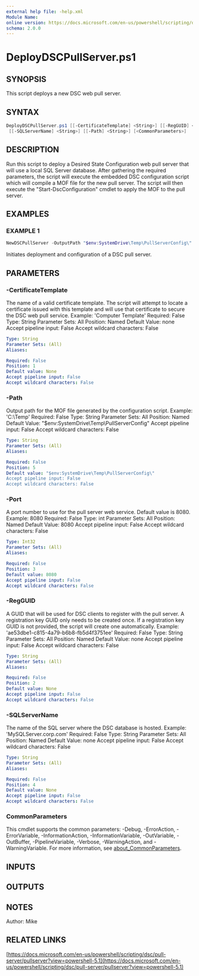 ```yaml
---
external help file: -help.xml
Module Name:
online version: https://docs.microsoft.com/en-us/powershell/scripting/dsc/pull-server/pullserver?view=powershell-5.1
schema: 2.0.0
---
```


# DeployDSCPullServer.ps1

## SYNOPSIS

This script deploys a new DSC web pull server.

## SYNTAX

```PowerShell
DeployDSCPullServer.ps1 [[-CertificateTemplate] <String>] [[-RegGUID] <String>] [[-Port] <Int32>]
 [[-SQLServerName] <String>] [[-Path] <String>] [<CommonParameters>]
```

## DESCRIPTION

Run this script to deploy a Desired State Configuration web pull server that will use a local SQL Server database.
After gathering the required parameters, the script will execute the embedded DSC configuration script which will compile a MOF file for the new pull server.
The script will then execute the "Start-DscConfiguration" cmdlet to apply the MOF to the pull server.

## EXAMPLES

### EXAMPLE 1

```PowerShell
NewDSCPullServer -OutputPath "$env:SystemDrive\Temp\PullServerConfig\" -CertificateThumbprint $thumbprint -RegKey "ae53dbe1-c815-4a79-b6b8-fb5d4f3751ee" -Verbose
```

Initiates deployment and configuration of a DSC pull server.

## PARAMETERS

### -CertificateTemplate

The name of a valid certificate template.
The script will attempt to locate a certificate issued with this template and will use that certificate to secure the DSC web pull service.
Example: 'Computer Template'
Required: False
Type: String
Parameter Sets: All
Position: Named
Default Value: none
Accept pipeline input: False
Accept wildcard characters: False

```yaml
Type: String
Parameter Sets: (All)
Aliases:

Required: False
Position: 1
Default value: None
Accept pipeline input: False
Accept wildcard characters: False
```

### -Path

Output path for the MOF file generated by the configuration script.
Example: 'C:\Temp'
Required: False
Type: String
Parameter Sets: All
Position: Named
Default Value: "$env:SystemDrive\Temp\PullServerConfig\"
Accept pipeline input: False
Accept wildcard characters: False

```yaml
Type: String
Parameter Sets: (All)
Aliases:

Required: False
Position: 5
Default value: "$env:SystemDrive\Temp\PullServerConfig\"
Accept pipeline input: False
Accept wildcard characters: False
```

### -Port

A port number to use for the pull server web service.
Default value is 8080.
Example: 8080
Required: False
Type: int
Parameter Sets: All
Position: Named
Default Value: 8080
Accept pipeline input: False
Accept wildcard characters: False

```yaml
Type: Int32
Parameter Sets: (All)
Aliases:

Required: False
Position: 3
Default value: 8080
Accept pipeline input: False
Accept wildcard characters: False
```

### -RegGUID

A GUID that will be used for DSC clients to register with the pull server.
A registration key GUID only needs to be created once.
If a registration key GUID is not provided, the script will create one automatically.
Example: 'ae53dbe1-c815-4a79-b6b8-fb5d4f3751ee'
Required: False
Type: String
Parameter Sets: All
Position: Named
Default Value: none
Accept pipeline input: False
Accept wildcard characters: False

```yaml
Type: String
Parameter Sets: (All)
Aliases:

Required: False
Position: 2
Default value: None
Accept pipeline input: False
Accept wildcard characters: False
```

### -SQLServerName

The name of the SQL server where the DSC database is hosted.
Example: 'MySQLServer.corp.com'
Required: False
Type: String
Parameter Sets: All
Position: Named
Default Value: none
Accept pipeline input: False
Accept wildcard characters: False

```yaml
Type: String
Parameter Sets: (All)
Aliases:

Required: False
Position: 4
Default value: None
Accept pipeline input: False
Accept wildcard characters: False
```

### CommonParameters

This cmdlet supports the common parameters: -Debug, -ErrorAction, -ErrorVariable, -InformationAction, -InformationVariable, -OutVariable, -OutBuffer, -PipelineVariable, -Verbose, -WarningAction, and -WarningVariable. For more information, see [about_CommonParameters](http://go.microsoft.com/fwlink/?LinkID=113216).

## INPUTS

## OUTPUTS

## NOTES

Author: Mike

## RELATED LINKS

[https://docs.microsoft.com/en-us/powershell/scripting/dsc/pull-server/pullserver?view=powershell-5.1](https://docs.microsoft.com/en-us/powershell/scripting/dsc/pull-server/pullserver?view=powershell-5.1)
